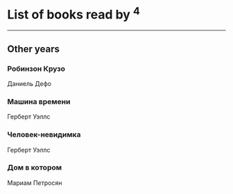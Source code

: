 # List of books read by [](https://my.mail.ru/mail/bytyavka94/)<sup>4</sup>
---

## Other years

### Робинзон Крузо
Даниель Дефо


### Машина времени
Герберт Уэллс


### Человек-невидимка
Герберт Уэллс


### Дом в котором
Мариам Петросян



